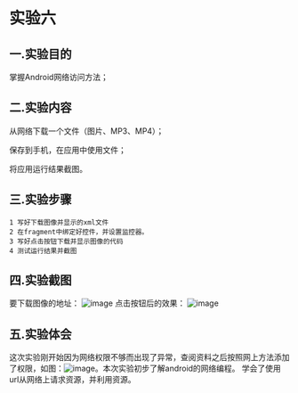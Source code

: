 # 实验六

## 一.实验目的

掌握Android网络访问方法；

## 二.实验内容

从网络下载一个文件（图片、MP3、MP4）；

保存到手机，在应用中使用文件；

将应用运行结果截图。

## 三.实验步骤

    1 写好下载图像并显示的xml文件
    2 在fragment中绑定好控件，并设置监控器。
    3 写好点击按钮下载并显示图像的代码
    4 测试运行结果并截图
    
    
## 四.实验截图
 要下载图像的地址：
    ![image](https://github.com/GhostITS/android-labs-2018/blob/master/soft1614080902109/%E7%AC%AC%E5%85%AD%E6%AC%A1%E5%AE%9E%E9%AA%8C%E6%88%AA%E5%9B%BE3.png?raw=true)
    点击按钮后的效果：
    ![image](https://github.com/GhostITS/android-labs-2018/blob/master/soft1614080902109/%E7%AC%AC%E5%85%AD%E6%AC%A1%E5%AE%9E%E9%AA%8C%E6%88%AA%E5%9B%BE2.png?raw=true)

## 五.实验体会

 这次实验刚开始因为网络权限不够而出现了异常，查阅资料之后按照网上方法添加了权限，如图：![image](https://github.com/GhostITS/android-labs-2018/blob/master/soft1614080902109/%E7%AC%AC%E5%85%AD%E6%AC%A1%E5%AE%9E%E9%AA%8C%E6%88%AA%E5%9B%BE1.png?raw=true)。本次实验初步了解android的网络编程。
       学会了使用url从网络上请求资源，并利用资源。

